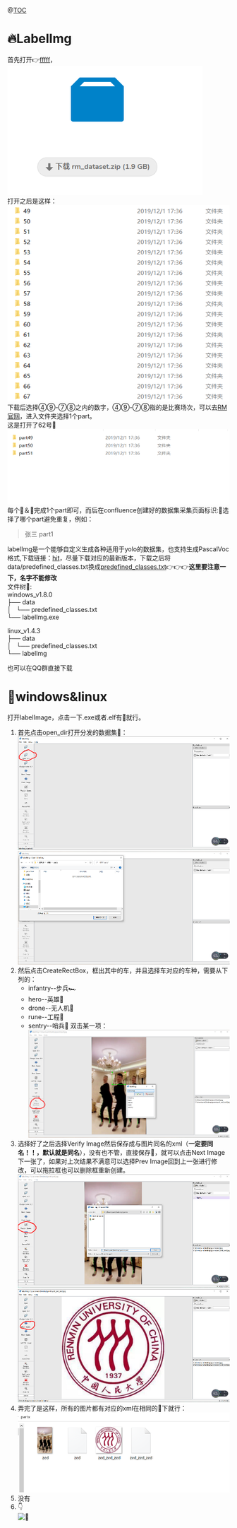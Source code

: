 @[TOC](目录)

# 🔥LabelImg

首先打开👉[fffff](https://www.scut-robotlab.cn/nextcloud/index.php/s/qsezS7W5yNMatML)，  
![下载页面](https://github.com/V-9318/labelImg/raw/master/1.png)  
打开之后是这样：  
![👊](https://github.com/V-9318/labelImg/raw/master/2.png)
下载后选择④⑨-⑦⑧之内的数字，④⑨-⑦⑧指的是比赛场次，可以去[RM官网](https://www.robomaster.com/zh-CN/resource/video)，进入文件夹选择1个part。  
这是打开了62号🎦
![👊](https://github.com/V-9318/labelImg/raw/master/4.png)
每个👨＆👩完成1个part即可，而后在confluence创建好的数据集采集页面标识:👴选择了哪个part避免重复，例如：
>张三 part1  

labelImg是一个能够自定义生成各种适用于yolo的数据集，也支持生成PascalVoc格式,下载链接：[hit](https://tzutalin.github.io/labelImg/)，尽量下载对应的最新版本，下载之后将data/predefined_classes.txt换成[predefined_classes.txt](https://share.weiyun.com/53noSDP)👉👉👉**这里要注意一下，名字不能修改**  
文件树🌳:  
windows_v1.8.0  
├── data  
│   └── predefined_classes.txt  
└── labelImg.exe  
  
linux_v1.4.3  
├── data  
│   └── predefined_classes.txt  
└── labelImg  

也可以在QQ群直接下载  

# 🧘‍windows&linux

打开labelImage，点击一下.exe或者.elf有👋就行。

1. 首先点击open_dir打开分发的数据集👊：  
![👊](https://github.com/V-9318/labelImg/raw/master/5.png)
![👊](https://github.com/V-9318/labelImg/raw/master/6.png)
2. 然后点击CreateRectBox，框出其中的车，并且选择车对应的车种，需要从下列的：  
    * infantry--步兵🏎
    * hero--英雄🚙
    * drone--无人机🚁
    * rune--工程🚎
    * sentry--哨兵🕋
双击某一项：  
![👊](https://github.com/V-9318/labelImg/raw/master/7.png)
3. 选择好了之后选择Verify Image然后保存成与图片同名的xml（**一定要同名！！，默认就是同名**），没有也不管，直接保存👊，就可以点击Next Image下一张了，如果对上次结果不满意可以选择Prev Image回到上一张进行修改，可以拖拉框也可以删除框重新创建。  
![👊](https://github.com/V-9318/labelImg/raw/master/8.png)  
![👊](https://github.com/V-9318/labelImg/raw/master/9.png)  
4. 弄完了是这样，所有的图片都有对应的xml在相同的📂下就行：  
![👊](https://github.com/V-9318/labelImg/raw/master/10.png)  
5. 没有  
6. 👇  
![👊](https://github.com/V-9318/labelImg/raw/master/3.gif)

